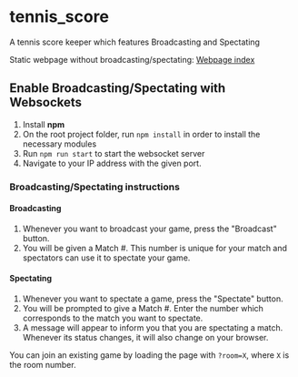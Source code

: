 # tennis_score
A tennis score keeper which features Broadcasting and Spectating

Static webpage without broadcasting/spectating: [Webpage index](https://themetalfleece.github.io/tennis-score/)

## Enable Broadcasting/Spectating with Websockets

1. Install **npm**
2. On the root project folder, run `npm install` in order to install the necessary modules
3. Run `npm run start` to start the websocket server
4. Navigate to your IP address with the given port.

### Broadcasting/Spectating instructions

#### Broadcasting
1. Whenever you want to broadcast your game, press the "Broadcast" button.
2. You will be given a Match #. This number is unique for your match and spectators can use it to spectate your game.

#### Spectating
1. Whenever you want to spectate a game, press the "Spectate" button.
2. You will be prompted to give a Match #. Enter the number which corresponds to the match you want to spectate.
3. A message will appear to inform you that you are spectating a match. Whenever its status changes, it will also change on your browser.

You can join an existing game by loading the page with `?room=X`, where `X` is the room number.
